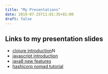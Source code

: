 ```yaml
---
title: "My Presentations"
date: 2019-07-25T11:01:35+01:00
draft: false
---
```



## Links to my presentation slides

* [clojure introduction](http://gerlacdt.github.io/slides/clojure-introduction/slides/index.html)N
* [javascript introduction](http://gerlacdt.github.io/slides/javascript-introduction/slides/index.html)
* [java8 new features](http://gerlacdt.github.io/slides/java8-introduction/slides/index.html)
* [hashicorp nomad tutorial](http://gerlacdt.github.io/slides/nomad-scheduler/slides/index.html)

